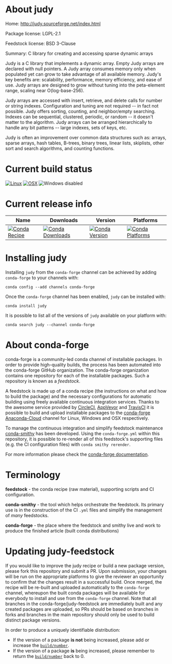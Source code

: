 About judy
==========

Home: http://judy.sourceforge.net/index.html

Package license: LGPL-2.1

Feedstock license: BSD 3-Clause

Summary: C library for creating and accessing sparse dynamic arrays

Judy is a C library that implements a dynamic array.  Empty Judy arrays are
declared with null pointers.  A Judy array consumes memory only when
populated yet can grow to take advantage of all available memory.  Judy's key
benefits are:  scalability, performance, memory efficiency, and ease of use.
Judy arrays are designed to grow without tuning into the peta-element range,
scaling near O(log-base-256).

Judy arrays are accessed with insert, retrieve, and delete calls for number
or string indexes.  Configuration and tuning are not required -- in fact not
possible.  Judy offers sorting, counting, and neighbor/empty searching.
Indexes can be sequential, clustered, periodic, or random -- it doesn't
matter to the algorithm.  Judy arrays can be arranged hierarchically to
handle any bit patterns -- large indexes, sets of keys, etc.

Judy is often an improvement over common data structures such as:  arrays,
sparse arrays, hash tables, B-trees, binary trees, linear lists, skiplists,
other sort and search algorithms, and counting functions.


Current build status
====================

[![Linux](https://img.shields.io/circleci/project/github/conda-forge/judy-feedstock/master.svg?label=Linux)](https://circleci.com/gh/conda-forge/judy-feedstock)
[![OSX](https://img.shields.io/travis/conda-forge/judy-feedstock/master.svg?label=macOS)](https://travis-ci.org/conda-forge/judy-feedstock)
![Windows disabled](https://img.shields.io/badge/Windows-disabled-lightgrey.svg)

Current release info
====================

| Name | Downloads | Version | Platforms |
| --- | --- | --- | --- |
| [![Conda Recipe](https://img.shields.io/badge/recipe-judy-green.svg)](https://anaconda.org/conda-forge/judy) | [![Conda Downloads](https://img.shields.io/conda/dn/conda-forge/judy.svg)](https://anaconda.org/conda-forge/judy) | [![Conda Version](https://img.shields.io/conda/vn/conda-forge/judy.svg)](https://anaconda.org/conda-forge/judy) | [![Conda Platforms](https://img.shields.io/conda/pn/conda-forge/judy.svg)](https://anaconda.org/conda-forge/judy) |

Installing judy
===============

Installing `judy` from the `conda-forge` channel can be achieved by adding `conda-forge` to your channels with:

```
conda config --add channels conda-forge
```

Once the `conda-forge` channel has been enabled, `judy` can be installed with:

```
conda install judy
```

It is possible to list all of the versions of `judy` available on your platform with:

```
conda search judy --channel conda-forge
```


About conda-forge
=================

conda-forge is a community-led conda channel of installable packages.
In order to provide high-quality builds, the process has been automated into the
conda-forge GitHub organization. The conda-forge organization contains one repository
for each of the installable packages. Such a repository is known as a *feedstock*.

A feedstock is made up of a conda recipe (the instructions on what and how to build
the package) and the necessary configurations for automatic building using freely
available continuous integration services. Thanks to the awesome service provided by
[CircleCI](https://circleci.com/), [AppVeyor](https://www.appveyor.com/)
and [TravisCI](https://travis-ci.org/) it is possible to build and upload installable
packages to the [conda-forge](https://anaconda.org/conda-forge)
[Anaconda-Cloud](https://anaconda.org/) channel for Linux, Windows and OSX respectively.

To manage the continuous integration and simplify feedstock maintenance
[conda-smithy](https://github.com/conda-forge/conda-smithy) has been developed.
Using the ``conda-forge.yml`` within this repository, it is possible to re-render all of
this feedstock's supporting files (e.g. the CI configuration files) with ``conda smithy rerender``.

For more information please check the [conda-forge documentation](https://conda-forge.org/docs/).

Terminology
===========

**feedstock** - the conda recipe (raw material), supporting scripts and CI configuration.

**conda-smithy** - the tool which helps orchestrate the feedstock.
                   Its primary use is in the construction of the CI ``.yml`` files
                   and simplify the management of *many* feedstocks.

**conda-forge** - the place where the feedstock and smithy live and work to
                  produce the finished article (built conda distributions)


Updating judy-feedstock
=======================

If you would like to improve the judy recipe or build a new
package version, please fork this repository and submit a PR. Upon submission,
your changes will be run on the appropriate platforms to give the reviewer an
opportunity to confirm that the changes result in a successful build. Once
merged, the recipe will be re-built and uploaded automatically to the
`conda-forge` channel, whereupon the built conda packages will be available for
everybody to install and use from the `conda-forge` channel.
Note that all branches in the conda-forge/judy-feedstock are
immediately built and any created packages are uploaded, so PRs should be based
on branches in forks and branches in the main repository should only be used to
build distinct package versions.

In order to produce a uniquely identifiable distribution:
 * If the version of a package **is not** being increased, please add or increase
   the [``build/number``](https://conda.io/docs/user-guide/tasks/build-packages/define-metadata.html#build-number-and-string).
 * If the version of a package **is** being increased, please remember to return
   the [``build/number``](https://conda.io/docs/user-guide/tasks/build-packages/define-metadata.html#build-number-and-string)
   back to 0.
